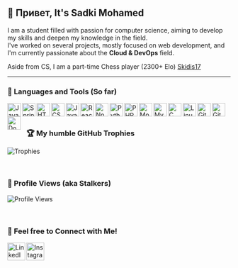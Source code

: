 <!-- **Skidis17/Skidis17** is a ✨ special person hihi ✨-->


## 👋 Привет, It's Sadki Mohamed

I am a student filled with passion for computer science, aiming to develop my skills and deepen my knowledge in the field.  
I've worked on several projects, mostly focused on web development, and I'm currently passionate about the **Cloud & DevOps** field.

Aside from CS, I am a part-time Chess player (2300+ Elo) [Skidis17](https://www.chess.com/member/skidis_17)

---

### 🧰 Languages and Tools (So far)

<img align="left" alt="Java" width="30px" src="https://cdn.jsdelivr.net/gh/devicons/devicon/icons/java/java-original.svg"/>
<img align="left" alt="Spring" width="30px" src="https://cdn.jsdelivr.net/gh/devicons/devicon/icons/spring/spring-original.svg"/>
<img align="left" alt="HTML" width="30px" src="https://cdn.jsdelivr.net/gh/devicons/devicon/icons/html5/html5-plain.svg"/>
<img align="left" alt="CSS" width="30px" src="https://cdn.jsdelivr.net/gh/devicons/devicon/icons/css3/css3-plain.svg"/>
<img align="left" alt="JavaScript" width="30px" src="https://cdn.jsdelivr.net/gh/devicons/devicon/icons/javascript/javascript-plain.svg"/>
<img align="left" alt="React" width="30px" src="https://cdn.jsdelivr.net/gh/devicons/devicon/icons/react/react-original.svg"/>
<img align="left" alt="NodeJS" width="30px" src="https://cdn.jsdelivr.net/gh/devicons/devicon/icons/nodejs/nodejs-original.svg"/>
<img align="left" alt="Python" width="30px" src="https://cdn.jsdelivr.net/gh/devicons/devicon/icons/python/python-plain.svg"/>
<img align="left" alt="PHP" width="30px" src="https://cdn.jsdelivr.net/gh/devicons/devicon/icons/php/php-plain.svg"/>
<img align="left" alt="MongoDB" width="30px" src="https://cdn.jsdelivr.net/gh/devicons/devicon/icons/mongodb/mongodb-original.svg"/>
<img align="left" alt="MySQL" width="30px" src="https://cdn.jsdelivr.net/gh/devicons/devicon/icons/mysql/mysql-original.svg"/>
 <img align="left" alt="C" width="30px" src="https://cdn.jsdelivr.net/gh/devicons/devicon/icons/c/c-plain.svg"/>
 <img align="left" alt="Linux" width="30px" src="https://cdn.jsdelivr.net/gh/devicons/devicon/icons/linux/linux-original.svg"/>
 <img align="left" alt="GitHub" width="30px" src="https://cdn.jsdelivr.net/gh/devicons/devicon/icons/github/github-original.svg"/>
 <img align="left" alt="Git" width="30px" src="https://cdn.jsdelivr.net/gh/devicons/devicon/icons/git/git-original.svg"/>
<img align="left" alt="Docker" width="30px" style="padding-right:10px;" src="https://cdn.jsdelivr.net/gh/devicons/devicon/icons/docker/docker-original.svg"/>


<br><br>

### 🏆 My humble GitHub Trophies

![Trophies](https://github-profile-trophy.vercel.app/?username=Skidis17&theme=radical&no-frame=false&no-bg=true&margin-w=4)

<br>

### 👀  Profile Views (aka Stalkers)

![Profile Views](https://img.shields.io/badge/Profile%20Views-Unavailable-lightgrey)

<br>

### 🔗 Feel free to Connect with Me!

<a href="https://www.linkedin.com/in/mohamed-sadki1/" target="_blank">
  <img align="left" alt="LinkedIn" width="40px" src="https://cdn.jsdelivr.net/gh/devicons/devicon/icons/linkedin/linkedin-plain.svg"/>
</a>

<a href="https://www.instagram.com/m.sadki_/" target="_blank">
  <img align="left" alt="Instagram" width="40px" src="https://cdn-icons-png.flaticon.com/512/2111/2111463.png"/>
</a>

<br>


